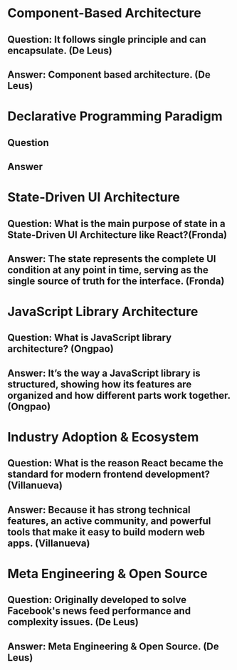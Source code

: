 # Component-Based Architecture

## Question: It follows single principle and can encapsulate. (De Leus)

## Answer: Component based architecture. (De Leus)





# Declarative Programming Paradigm

## Question

## Answer




# State-Driven UI Architecture

## Question: What is the main purpose of state in a State-Driven UI Architecture like React?(Fronda)

## Answer: The state represents the complete UI condition at any point in time, serving as the single source of truth for the interface. (Fronda)




# JavaScript Library Architecture

## Question: What is JavaScript library architecture? (Ongpao)

## Answer: It’s the way a JavaScript library is structured, showing how its features are organized and how different parts work together. (Ongpao)




# Industry Adoption & Ecosystem

## Question: What is the reason React became the standard for modern frontend development? (Villanueva)

## Answer: Because it has strong technical features, an active community, and powerful tools that make it easy to build modern web apps. (Villanueva)




# Meta Engineering & Open Source

## Question: Originally developed to solve Facebook's news feed performance and complexity issues. (De Leus)

## Answer: Meta Engineering & Open Source. (De Leus)


